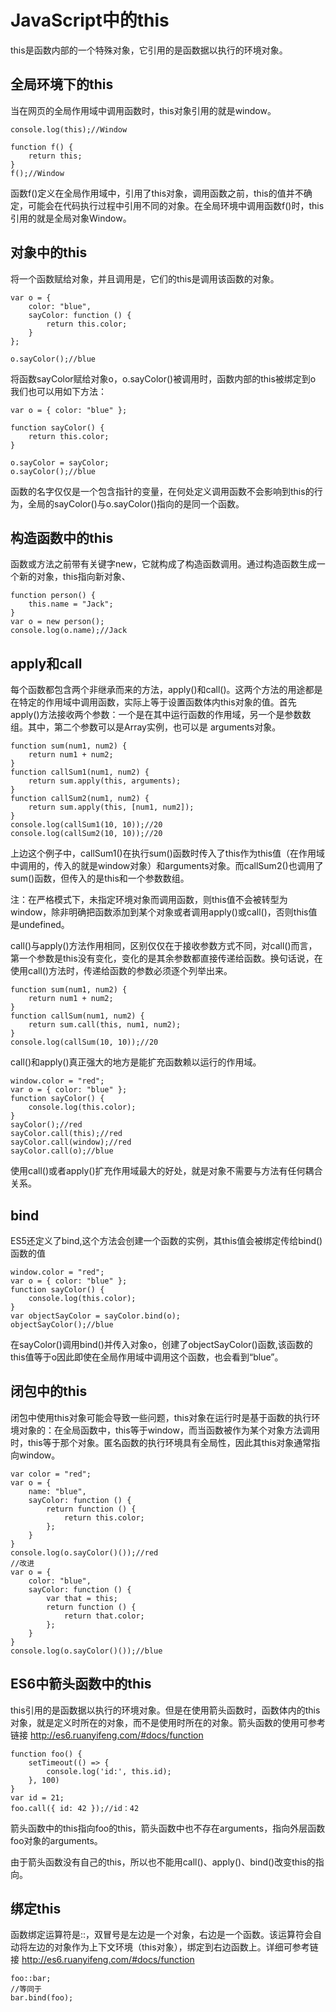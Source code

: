 # JavaScript中的this
this是函数内部的一个特殊对象，它引用的是函数据以执行的环境对象。

## 全局环境下的this
当在网页的全局作用域中调用函数时，this对象引用的就是window。

```
console.log(this);//Window

function f() {
    return this;
}
f();//Window

```
函数f()定义在全局作用域中，引用了this对象，调用函数之前，this的值并不确定，可能会在代码执行过程中引用不同的对象。在全局环境中调用函数f()时，this引用的就是全局对象Window。


## 对象中的this
将一个函数赋给对象，并且调用是，它们的this是调用该函数的对象。
```
var o = {
    color: "blue",
    sayColor: function () {
        return this.color;
    }
};

o.sayColor();//blue
```
将函数sayColor赋给对象o，o.sayColor()被调用时，函数内部的this被绑定到o
我们也可以用如下方法：

```
var o = { color: "blue" };

function sayColor() {
    return this.color;
}

o.sayColor = sayColor;
o.sayColor();//blue
```
函数的名字仅仅是一个包含指针的变量，在何处定义调用函数不会影响到this的行为，全局的sayColor()与o.sayColor()指向的是同一个函数。

## 构造函数中的this
函数或方法之前带有关键字new，它就构成了构造函数调用。通过构造函数生成一个新的对象，this指向新对象、

```
function person() {
    this.name = "Jack";
}
var o = new person();
console.log(o.name);//Jack
```
## apply和call

每个函数都包含两个非继承而来的方法，apply()和call()。这两个方法的用途都是在特定的作用域中调用函数，实际上等于设置函数体内this对象的值。首先apply()方法接收两个参数：一个是在其中运行函数的作用域，另一个是参数数组。其中，第二个参数可以是Array实例，也可以是 arguments对象。

```
function sum(num1, num2) {
    return num1 + num2;
}
function callSum1(num1, num2) {
    return sum.apply(this, arguments);
}
function callSum2(num1, num2) {
    return sum.apply(this, [num1, num2]);
}
console.log(callSum1(10, 10));//20
console.log(callSum2(10, 10));//20
```
上边这个例子中，callSum1()在执行sum()函数时传入了this作为this值（在作用域中调用的，传入的就是window对象）和arguments对象。而callSum2()也调用了sum()函数，但传入的是this和一个参数数组。

注：在严格模式下，未指定环境对象而调用函数，则this值不会被转型为window，除非明确把函数添加到某个对象或者调用apply()或call()，否则this值是undefined。

call()与apply()方法作用相同，区别仅仅在于接收参数方式不同，对call()而言，第一个参数是this没有变化，变化的是其余参数都直接传递给函数。换句话说，在使用call()方法时，传递给函数的参数必须逐个列举出来。

```
function sum(num1, num2) {
    return num1 + num2;
}
function callSum(num1, num2) {
    return sum.call(this, num1, num2);
}
console.log(callSum(10, 10));//20
```
call()和apply()真正强大的地方是能扩充函数赖以运行的作用域。

```
window.color = "red";
var o = { color: "blue" };
function sayColor() {
    console.log(this.color);
}
sayColor();//red
sayColor.call(this);//red
sayColor.call(window);//red
sayColor.call(o);//blue
```
使用call()或者apply()扩充作用域最大的好处，就是对象不需要与方法有任何耦合关系。

## bind

ES5还定义了bind,这个方法会创建一个函数的实例，其this值会被绑定传给bind()函数的值

```
window.color = "red";
var o = { color: "blue" };
function sayColor() {
    console.log(this.color);
}
var objectSayColor = sayColor.bind(o);
objectSayColor();//blue
```
在sayColor()调用bind()并传入对象o，创建了objectSayColor()函数,该函数的this值等于o因此即使在全局作用域中调用这个函数，也会看到“blue”。

## 闭包中的this

闭包中使用this对象可能会导致一些问题，this对象在运行时是基于函数的执行环境对象的：在全局函数中，this等于window，而当函数被作为某个对象方法调用时，this等于那个对象。匿名函数的执行环境具有全局性，因此其this对象通常指向window。

```
var color = "red";
var o = {
    name: "blue",
    sayColor: function () {
        return function () {
            return this.color;
        };
    }
}
console.log(o.sayColor()());//red
//改进
var o = {
    color: "blue",
    sayColor: function () {
        var that = this;
        return function () {
            return that.color;
        };
    }
}
console.log(o.sayColor()());//blue
```

## ES6中箭头函数中的this
this引用的是函数据以执行的环境对象。但是在使用箭头函数时，函数体内的this对象，就是定义时所在的对象，而不是使用时所在的对象。箭头函数的使用可参考链接
http://es6.ruanyifeng.com/#docs/function

```
function foo() {
    setTimeout(() => {
        console.log('id:', this.id);
    }, 100)
}
var id = 21;
foo.call({ id: 42 });//id：42
```
箭头函数中的this指向foo的this，箭头函数中也不存在arguments，指向外层函数foo对象的arguments。

由于箭头函数没有自己的this，所以也不能用call()、apply()、bind()改变this的指向。

## 绑定this

函数绑定运算符是::，双冒号是左边是一个对象，右边是一个函数。该运算符会自动将左边的对象作为上下文环境（this对象），绑定到右边函数上。详细可参考链接
http://es6.ruanyifeng.com/#docs/function

```
foo::bar;
//等同于
bar.bind(foo);
```


